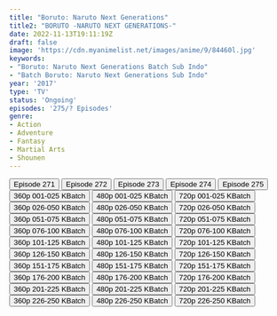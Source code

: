 ```yaml
---
title: "Boruto: Naruto Next Generations"
title2: "BORUTO -NARUTO NEXT GENERATIONS-"
date: 2022-11-13T19:11:19Z
draft: false
image: 'https://cdn.myanimelist.net/images/anime/9/84460l.jpg'
keywords:
- "Boruto: Naruto Next Generations Batch Sub Indo"
- "Batch Boruto: Naruto Next Generations Sub Indo"
year: '2017'
type: 'TV'
status: 'Ongoing'
episodes: '275/? Episodes'
genre:
- Action
- Adventure
- Fantasy
- Martial Arts
- Shounen
---
```


<div class="d-g gg-10">
<div class="d-g gg-5 gtc-r ai-c">
<button onclick="window.open('?arc=c4OZdRVCtC_20221016/271/MP4/Kuramanime-BNG-271-480p-Oploverz','_blank')">Episode 271</button>
<button onclick="window.open('?arc=BGQUV3fC0w_20221023/272/MP4/Kuramanime-BNG-272-480p-Oploverz','_blank')">Episode 272</button>
<button onclick="window.open('?arc=Okf3pCvD01_20221030/273/MP4/Kuramanime-BNG-273-480p-Oploverz','_blank')">Episode 273</button>
<button onclick="window.open('?arc=8hED90sBuu_20221106/274/MP4/Kuramanime-BNG-274-480p-Oploverz','_blank')">Episode 274</button>
<button onclick="window.open('?arc=riCgomxaJ1_20221113/275/MP4/Kuramanime-BNG-275-480p-Oploverz','_blank')">Episode 275</button>
</div>
<div class="d-g gg-5 gtc-r ai-c">
<button onclick="window.open('?bkus=0:/Anm/B/Boruto/BoruNext_01-25_360p','_blank')">360p 001-025 KBatch</button>
<button onclick="window.open('?bkus=0:/Anm/B/Boruto/BoruNext_01-25_480p','_blank')">480p 001-025 KBatch</button>
<button onclick="window.open('?bkus=0:/Anm/B/Boruto/BoruNext_01-25_720p','_blank')">720p 001-025 KBatch</button>
<button onclick="window.open('?bkus=0:/Anm/B/Boruto/BoruNext_26-50_360p','_blank')">360p 026-050 KBatch</button>
<button onclick="window.open('?bkus=0:/Anm/B/Boruto/BoruNext_26-50_480p','_blank')">480p 026-050 KBatch</button>
<button onclick="window.open('?bkus=0:/Anm/B/Boruto/BoruNext_26-50_720p','_blank')">720p 026-050 KBatch</button>
<button onclick="window.open('?bkus=0:/Anm/B/Boruto/BoruNext_51-75_360p','_blank')">360p 051-075 KBatch</button>
<button onclick="window.open('?bkus=0:/Anm/B/Boruto/BoruNext_51-75_480p','_blank')">480p 051-075 KBatch</button>
<button onclick="window.open('?bkus=0:/Anm/B/Boruto/BoruNext_51-75_720p','_blank')">720p 051-075 KBatch</button>
<button onclick="window.open('?bkus=0:/Anm/B/Boruto/BoruNext_76-100_360p','_blank')">360p 076-100 KBatch</button>
<button onclick="window.open('?bkus=0:/Anm/B/Boruto/BoruNext_76-100_480p','_blank')">480p 076-100 KBatch</button>
<button onclick="window.open('?bkus=0:/Anm/B/Boruto/BoruNext_76-100_720p','_blank')">720p 076-100 KBatch</button>
<button onclick="window.open('?bkus=0:/Anm/B/Boruto/BoruNext_101-125_360p','_blank')">360p 101-125 KBatch</button>
<button onclick="window.open('?bkus=0:/Anm/B/Boruto/BoruNext_101-125_480p','_blank')">480p 101-125 KBatch</button>
<button onclick="window.open('?bkus=0:/Anm/B/Boruto/BoruNext_101-125_720p','_blank')">720p 101-125 KBatch</button>
<button onclick="window.open('?bkus=0:/Anm/B/Boruto/BoruNext_126-150_360p','_blank')">360p 126-150 KBatch</button>
<button onclick="window.open('?bkus=0:/Anm/B/Boruto/BoruNext_126-150_480p','_blank')">480p 126-150 KBatch</button>
<button onclick="window.open('?bkus=0:/Anm/B/Boruto/BoruNext_126-150_720p','_blank')">720p 126-150 KBatch</button>
<button onclick="window.open('?bkus=0:/Anm/B/Boruto/BoruNext_151-175_360p','_blank')">360p 151-175 KBatch</button>
<button onclick="window.open('?bkus=0:/Anm/B/Boruto/BoruNext_151-175_480p','_blank')">480p 151-175 KBatch</button>
<button onclick="window.open('?bkus=0:/Anm/B/Boruto/BoruNext_151-175_720p','_blank')">720p 151-175 KBatch</button>
<button onclick="window.open('?bkus=0:/Anm/B/Boruto/BoruNext_176-200_360p','_blank')">360p 176-200 KBatch</button>
<button onclick="window.open('?bkus=0:/Anm/B/Boruto/BoruNext_176-200_480p','_blank')">480p 176-200 KBatch</button>
<button onclick="window.open('?bkus=0:/Anm/B/Boruto/BoruNext_176-200_720p','_blank')">720p 176-200 KBatch</button>
<button onclick="window.open('?bkus=0:/Anm/B/Boruto/BoruNext_201-225_360p','_blank')">360p 201-225 KBatch</button>
<button onclick="window.open('?bkus=0:/Anm/B/Boruto/BoruNext_201-225_480p','_blank')">480p 201-225 KBatch</button>
<button onclick="window.open('?bkus=0:/Anm/B/Boruto/BoruNext_201-225_720p','_blank')">720p 201-225 KBatch</button>
<button onclick="window.open('?bkus=0:/Anm/B/Boruto/BoruNext_226-250_360p','_blank')">360p 226-250 KBatch</button>
<button onclick="window.open('?bkus=0:/Anm/B/Boruto/BoruNext_226-250_480p','_blank')">480p 226-250 KBatch</button>
<button onclick="window.open('?bkus=0:/Anm/B/Boruto/BoruNext_226-250_720p','_blank')">720p 226-250 KBatch</button>
</div>
</div>